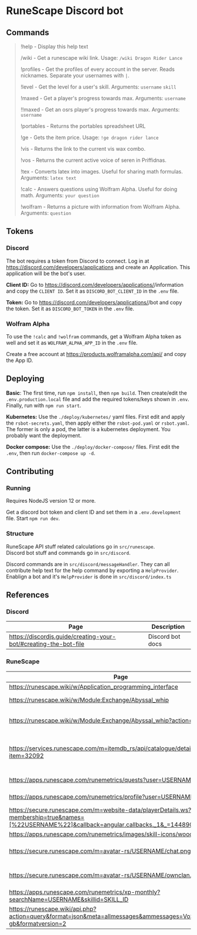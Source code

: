 # RuneScape Discord bot

## Commands

> !help - Display this help text
>
> /wiki - Get a runescape wiki link. Usage: `/wiki Dragon Rider Lance`
>
> !profiles - Get the profiles of every account in the server. Reads nicknames. Separate your usernames with `|`.
>
> !level - Get the level for a user's skill. Arguments: `username` `skill`
>
> !maxed - Get a player's progress towards max. Arguments: `username`
>
> !!maxed - Get an osrs player's progress towards max. Arguments: `username`
>
> !portables - Returns the portables spreadsheet URL
>
> !ge - Gets the item price. Usage: `!ge dragon rider lance`
>
> !vis - Returns the link to the current vis wax combo.
>
> !vos - Returns the current active voice of seren in Priffidnas.
>
> !tex - Converts latex into images. Useful for sharing math formulas. Arguments: `latex text`
>
> !calc - Answers questions using Wolfram Alpha. Useful for doing math. Arguments: `your question`
>
> !wolfram - Returns a picture with information from Wolfram Alpha. Arguments: `question`

## Tokens

### Discord

The bot requires a token from Discord to connect.
Log in at https://discord.com/developers/applications and create an Application.
This application will be the bot's user.

**Client ID:** Go to https://discord.com/developers/applications/<BOT-ID-HERE>/information
and copy the `CLIENT ID`.
Set it as `DISCORD_BOT_CLIENT_ID` in the `.env` file.

**Token:** Go to https://discord.com/developers/applications/<BOT-ID-HERE>/bot
and copy the token.
Set it as `DISCORD_BOT_TOKEN` in the `.env` file.

### Wolfram Alpha

To use the `!calc` and `!wolfram` commands, get a Wolfram Alpha token as well and set it as `WOLFRAM_ALPHA_APP_ID` in the `.env` file.

Create a free account at https://products.wolframalpha.com/api/ and copy the App ID.

## Deploying

**Basic**: The first time, run `npm install`, then `npm build`. Then create/edit the `.env.production.local` file and add the required tokens/keys shown in `.env`. Finally, run with `npm run start`.

**Kubernetes:** Use the `./deploy/kubernetes/` yaml files. First edit and apply the `rsbot-secrets.yaml`, then apply either the `rsbot-pod.yaml` or `rsbot.yaml`. The former is only a pod, the latter is a kubernetes deployment. You probably want the deployment.

**Docker compose:** Use the `./deploy/docker-compose/` files. First edit the `.env`, then run `docker-compose up -d`.

## Contributing

### Running

Requires NodeJS version 12 or more.

Get a discord bot token and client ID and set them in a `.env.development` file.
Start `npm run dev`.

### Structure

RuneScape API stuff related calculations go in `src/runescape`.  
Discord bot stuff and commands go in `src/discord`.

Discord commands are in `src/discord/messageHandler`.
They can all contribute help text for the help command by exporting a `HelpProvider`.  
Enablign a bot and it's `HelpProvider` is done in `src/discord/index.ts`

## References

### Discord

| Page                                                             | Description      |
| ---------------------------------------------------------------- | ---------------- |
| https://discordjs.guide/creating-your-bot/#creating-the-bot-file | Discord bot docs |

### RuneScape

| Page                                                                                                                                              | Description                            |
| ------------------------------------------------------------------------------------------------------------------------------------------------- | -------------------------------------- |
| https://runescape.wiki/w/Application_programming_interface                                                                                        | RS APIs                                |
| https://runescape.wiki/w/Module:Exchange/Abyssal_whip                                                                                             | Wiki GE page                           |
| https://runescape.wiki/w/Module:Exchange/Abyssal_whip?action=raw                                                                                  | Raw data, for programs                 |
| https://services.runescape.com/m=itemdb_rs/api/catalogue/detail.json?item=32092                                                                   | Official Grand Exchange prices as json |
| https://apps.runescape.com/runemetrics/quests?user=USERNAME                                                                                       | RuneMetrics quests                     |
| https://apps.runescape.com/runemetrics/profile?user=USERNAME&activities=0                                                                         | RuneMetrics profile                    |
| https://secure.runescape.com/m=website-data/playerDetails.ws?membership=true&names=[%22USERNAME%22]&callback=angular.callbacks._1&_=1448901242774 | RuneMetrics player clan info           |
| https://apps.runescape.com/runemetrics/images/skill-icons/woodcutting.png                                                                         | Skill icons                            |
| https://secure.runescape.com/m=avatar-rs/USERNAME/chat.png                                                                                        | returns 302 to a user avatar           |
| https://secure.runescape.com/m=avatar-rs/USERNAME/ownclan.png                                                                                     | returns a 302 to a clan avatar         |
| https://apps.runescape.com/runemetrics/xp-monthly?searchName=USERNAME&skillid=SKILL_ID                                                            | Monthly xp                             |
| https://runescape.wiki/api.php?action=query&format=json&meta=allmessages&ammessages=VoS&amlang=en-gb&formatversion=2                              | Voice of Seren                         |
